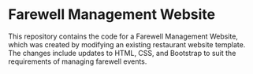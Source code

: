 # Farewell Management Website

This repository contains the code for a Farewell Management Website, which was created by modifying an existing restaurant website template. The changes include updates to HTML, CSS, and Bootstrap to suit the requirements of managing farewell events.


